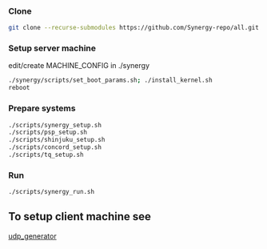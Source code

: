 ### Clone
```sh
git clone --recurse-submodules https://github.com/Synergy-repo/all.git
```
### Setup server machine
edit/create MACHINE_CONFIG in ./synergy
```sh
./synergy/scripts/set_boot_params.sh; ./install_kernel.sh
reboot
```
### Prepare systems
```sh
./scripts/synergy_setup.sh
./scripts/psp_setup.sh
./scripts/shinjuku_setup.sh
./scripts/concord_setup.sh
./scripts/tq_setup.sh
```

### Run
```sh
./scripts/synergy_run.sh
```

## To setup client machine see
[udp_generator](https://github.com/Synergy-repo/udp_generator)
